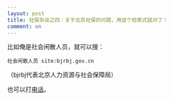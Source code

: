 ```yaml
---
layout: post
title: 社保杂谈之四：关于北京社保的问题，用这个检索式就对了！
comment: on
---
```


比如俺是社会闲散人员，就可以搜：
```
社会闲散人员 site:bjrbj.gov.cn
```
（bjrbj代表北京人力资源与社会保障局）

也可以打[电话](http://www.bjrbj.gov.cn/bmfw/)。
